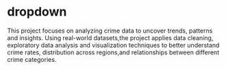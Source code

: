 # dropdown
This project focuses on analyzing crime data to uncover trends, patterns and insights. Using real-world datasets,the project applies data cleaning, exploratory data analysis and visualization techniques to better understand crime rates, distribution across regions,and relationships between different crime categories.

